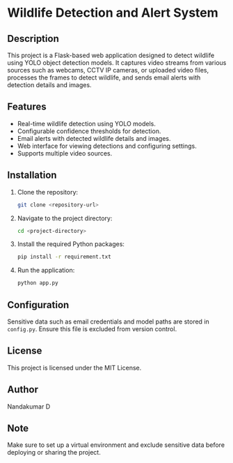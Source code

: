 # Wildlife Detection and Alert System

## Description
This project is a Flask-based web application designed to detect wildlife using YOLO object detection models. It captures video streams from various sources such as webcams, CCTV IP cameras, or uploaded video files, processes the frames to detect wildlife, and sends email alerts with detection details and images.

## Features
- Real-time wildlife detection using YOLO models.
- Configurable confidence thresholds for detection.
- Email alerts with detected wildlife details and images.
- Web interface for viewing detections and configuring settings.
- Supports multiple video sources.

## Installation
1. Clone the repository:
   ```bash
   git clone <repository-url>
   ```
2. Navigate to the project directory:
   ```bash
   cd <project-directory>
   ```
3. Install the required Python packages:
   ```bash
   pip install -r requirement.txt
   ```
4. Run the application:
   ```bash
   python app.py
   ```

## Configuration
Sensitive data such as email credentials and model paths are stored in `config.py`. Ensure this file is excluded from version control.

## License
This project is licensed under the MIT License.

## Author
Nandakumar D

## Note
Make sure to set up a virtual environment and exclude sensitive data before deploying or sharing the project.
